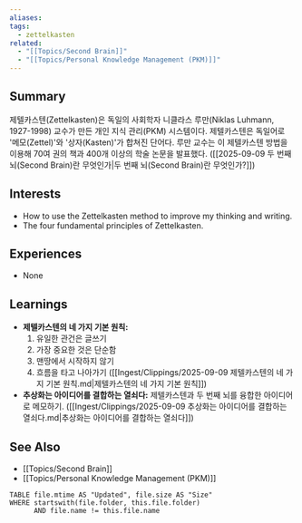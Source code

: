 ```yaml
---
aliases: 
tags: 
  - zettelkasten
related: 
  - "[[Topics/Second Brain]]"
  - "[[Topics/Personal Knowledge Management (PKM)]]"
---
```

## Summary

제텔카스텐(Zettelkasten)은 독일의 사회학자 니클라스 루만(Niklas Luhmann, 1927-1998) 교수가 만든 개인 지식 관리(PKM) 시스템이다. 제텔카스텐은 독일어로 '메모(Zettel)'와 '상자(Kasten)'가 합쳐진 단어다. 루만 교수는 이 제텔카스텐 방법을 이용해 70여 권의 책과 400개 이상의 학술 논문을 발표했다. ([[2025-09-09 두 번째 뇌(Second Brain)란 무엇인가|두 번째 뇌(Second Brain)란 무엇인가?]])

## Interests

- How to use the Zettelkasten method to improve my thinking and writing.
- The four fundamental principles of Zettelkasten.

## Experiences

- None

## Learnings

- **제텔카스텐의 네 가지 기본 원칙:**
    1. 유일한 관건은 글쓰기
    2. 가장 중요한 것은 단순함
    3. 맨땅에서 시작하지 않기
    4. 흐름을 타고 나아가기
    ([[Ingest/Clippings/2025-09-09 제텔카스텐의 네 가지 기본 원칙.md|제텔카스텐의 네 가지 기본 원칙]])
- **추상화는 아이디어를 결합하는 열쇠다:** 제텔카스텐과 두 번째 뇌를 융합한 아이디어로 메모하기. ([[Ingest/Clippings/2025-09-09 추상화는 아이디어를 결합하는 열쇠다.md|추상화는 아이디어를 결합하는 열쇠다]])

## See Also

- [[Topics/Second Brain]]
- [[Topics/Personal Knowledge Management (PKM)]]

```dataview
TABLE file.mtime AS "Updated", file.size AS "Size" 
WHERE startswith(file.folder, this.file.folder) 
      AND file.name != this.file.name  
```
